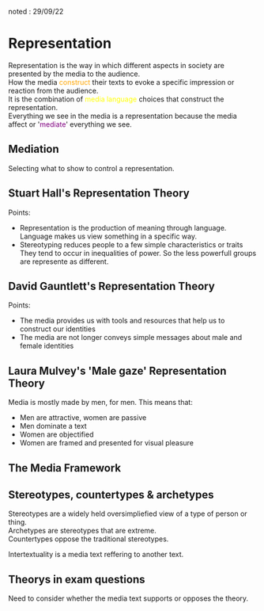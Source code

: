 noted : 29/09/22

# Representation
Representation is the way in which different aspects in society are presented by the media to the audience.  
How the media <span style="color: orange">construct</span> their texts to evoke a specific impression or reaction from the audience.  
It is the combination of <span style="color: yellow">media language</span> choices that construct the representation.  
Everything we see in the media is a representation because the media affect or '<span style="color: purple">mediate</span>' everything we see.  
  
## Mediation
Selecting what to show to control a representation.

## Stuart Hall's Representation Theory
Points:
- Representation is the production of meaning through language.<br>Language makes us view something in a specific way.
- Stereotyping reduces people to a few simple characteristics or traits<br>They tend to occur in inequalities of power. So the less powerfull groups are represente as different.

## David Gauntlett's Representation Theory
Points:
- The media provides us with tools and resources that help us to construct our identities
- The media are not longer conveys simple messages about male and female identities

## Laura Mulvey's 'Male gaze' Representation Theory
Media is mostly made by men, for men. This means that:
- Men are attractive, women are passive
- Men dominate a text
- Women are objectified
- Women are framed and presented for visual pleasure

## The Media Framework


## Stereotypes, countertypes & archetypes
Stereotypes are a widely held oversimpliefied view of a type of person or thing.  
Archetypes are stereotypes that are extreme.  
Countertypes oppose the traditional stereotypes.
  
Intertextuality is a media text reffering to another text.  

## Theorys in exam questions
Need to consider whether the media text supports or opposes the theory.

